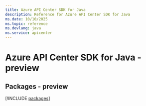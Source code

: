```yaml
---
title: Azure API Center SDK for Java
description: Reference for Azure API Center SDK for Java
ms.date: 10/10/2025
ms.topic: reference
ms.devlang: java
ms.service: apicenter
---
```

# Azure API Center SDK for Java - preview
## Packages - preview
[!INCLUDE [packages](api-center-index.md)]